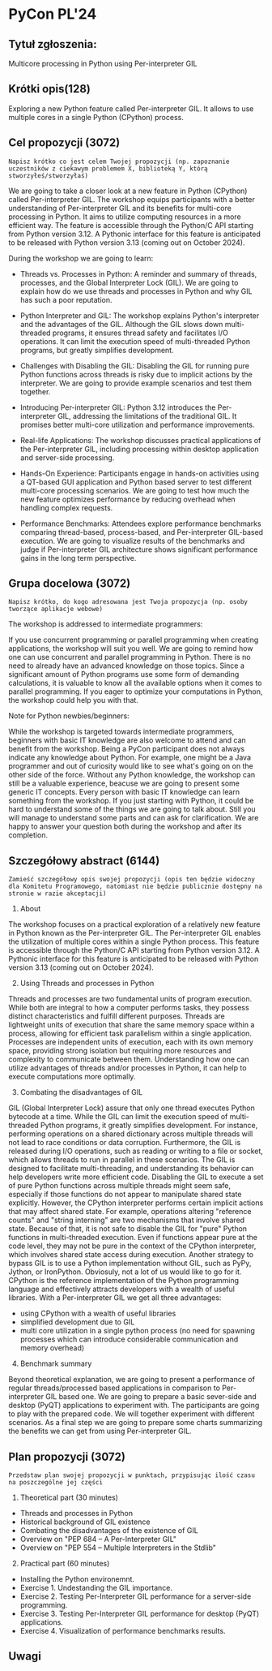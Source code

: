 # PyCon PL'24 

## Tytuł zgłoszenia:
 
Multicore processing in Python using Per-interpreter GIL

## Krótki opis(128)
 
Exploring a new Python feature called Per-interpreter GIL. It allows to use multiple cores in a single Python (CPython) process.

## Cel propozycji (3072)
 
`Napisz krótko co jest celem Twojej propozycji (np. zapoznanie uczestników z ciekawym problemem X, biblioteką Y, którą stworzyłeś/stworzyłaś)`

We are going to take a closer look at a new feature in Python (CPython) called Per-interpreter GIL. The workshop equips participants with a better understanding of Per-interpreter GIL and its benefits for multi-core processing in Python. It aims to utilize computing resources in a more efficient way. The feature is accessible through the Python/C API starting from Python version 3.12. A Pythonic interface for this feature is anticipated to be released with Python version 3.13 (coming out on October 2024).

During the workshop we are going to learn:

- Threads vs. Processes in Python: A reminder and summary of threads, processes, and the Global Interpreter Lock (GIL). We are going to explain how do we use threads and processes in Python and why GIL has such a poor reputation.

- Python Interpreter and GIL: The workshop explains Python's interpreter and the advantages of the GIL. Although the GIL slows down multi-threaded programs, it ensures thread safety and facilitates I/O operations. It can limit the execution speed of multi-threaded Python programs, but greatly simplifies development.

- Challenges with Disabling the GIL: Disabling the GIL for running pure Python functions across threads is risky due to implicit actions by the interpreter. We are going to provide example scenarios and test them together.

- Introducing Per-interpreter GIL: Python 3.12 introduces the Per-interpreter GIL, addressing the limitations of the traditional GIL. It promises better multi-core utilization and performance improvements.

- Real-life Applications: The workshop discusses practical applications of the Per-interpreter GIL, including processing within desktop application and server-side processing.

- Hands-On Experience: Participants engage in hands-on activities using a QT-based GUI application and Python based server to test different multi-core processing scenarios. We are going to test how much the new feature optimizes performance by reducing overhead when handling complex requests.

- Performance Benchmarks: Attendees explore performance benchmarks comparing thread-based, process-based, and Per-interpreter GIL-based execution. We are going to visualize results of the benchmarks and judge if Per-interpreter GIL architecture shows significant performance gains in the long term perspective.

## Grupa docelowa (3072)

`Napisz krótko, do kogo adresowana jest Twoja propozycja (np. osoby tworzące aplikacje webowe)`

The workshop is addressed to intermediate programmers:

If you use concurrent programming or parallel programming when creating applications, the workshop will suit you well. We are going to remind how one can use concurrent and parallel programming in Python. There is no need to already have an advanced knowledge on those topics. Since a significant amount of Python programs use some form of demanding calculations, it is valuable to know all the available options when it comes to parallel programming. If you eager to optimize your computations in Python, the workshop could help you with that.

Note for Python newbies/beginners:

While the workshop is targeted towards intermediate programmers, beginners with basic IT knowledge are also welcome to attend and can benefit from the workshop. Being a PyCon participant does not always indicate any knowledge about Python. For example, one might be a Java programmer and out of curiosity would like to see what's going on on the other side of the force. Without any Python knowledge, the workshop can still be a valuable experience, beacuse we are going to present some generic IT concepts. Every person with basic IT knowledge can learn something from the workshop. If you just starting with Python, it could be hard to understand some of the things we are going to talk about. Still you will manage to understand some parts and can ask for clarification. We are happy to answer your question both during the workshop and after its completion.

## Szczegółowy abstract (6144)
 
`Zamieść szczegółowy opis swojej propozycji (opis ten będzie widoczny dla Komitetu Programowego, natomiast nie będzie publicznie dostępny na stronie w razie akceptacji)`

1. About

The workshop focuses on a practical exploration of a relatively new feature in Python known as the Per-interpreter GIL. The Per-interpreter GIL enables the utilization of multiple cores within a single Python process. This feature is accessible through the Python/C API starting from Python version 3.12. A Pythonic interface for this feature is anticipated to be released with Python version 3.13 (coming out on October 2024).

2. Using Threads and processes in Python

Threads and processes are two fundamental units of program execution. While both are integral to how a computer performs tasks, they possess distinct characteristics and fulfill different purposes. Threads are lightweight units of execution that share the same memory space within a process, allowing for efficient task parallelism within a single application. Processes are independent units of execution, each with its own memory space, providing strong isolation but requiring more resources and complexity to communicate between them. Understanding how one can utilize advantages of threads and/or processes in Python, it can help to execute computations more optimally.

3. Combating the disadvantages of GIL

GIL (Global Interpreter Lock) assure that only one thread executes Python bytecode at a time. While the GIL can limit the execution speed of multi-threaded Python programs, it greatly simplifies development. For instance, performing operations on a shared dictionary across multiple threads will not lead to race conditions or data corruption. Furthermore, the GIL is released during I/O operations, such as reading or writing to a file or socket, which allows threads to run in parallel in these scenarios. The GIL is designed to facilitate multi-threading, and understanding its behavior can help developers write more efficient code. Disabling the GIL to execute a set of pure Python functions across multiple threads might seem safe, especially if those functions do not appear to manipulate shared state explicitly. However, the CPython interpreter performs certain implicit actions that may affect shared state. For example, operations altering "reference counts" and "string interning" are two mechanisms that involve shared state. Because of that, it is not safe to disable the GIL for "pure" Python functions in multi-threaded execution. Even if functions appear pure at the code level, they may not be pure in the context of the CPython interpreter, which involves shared state access during execution. Another strategy to bypass GIL is to use a Python implementation without GIL, such as PyPy, Jython, or IronPython. Obviosuly, not a lot of us would like to go for it. CPython is the reference implementation of the Python programming language and effectively attracts developers with a wealth of useful libraries. With a Per-interpreter GIL we get all three advantages:
- using CPython with a wealth of useful libraries
- simplified development due to GIL
- multi core utilization in a single python process (no need for spawning processes which can introduce considerable communication and memory overhead)

4. Benchmark summary

Beyond theoretical explanation, we are going to present a performance of regular threads/processed based applications in comparison to Per-interpreter GIL based one. We are going to prepare a basic sever-side and desktop (PyQT) applications to experiment with. The participants are going to play with the prepared code. We will together experiment with different scenarios. As a final step we are going to prepare some charts summarizing the benefits we can get from using Per-interpreter GIL.

## Plan propozycji (3072)

`Przedstaw plan swojej propozycji w punktach, przypisując ilość czasu na poszczególne jej części`

1. Theoretical part (30 minutes)

- Threads and processes in Python
- Historical background of GIL existence
- Combating the disadvantages of the existence of GIL
- Overview on "PEP 684 – A Per-Interpreter GIL"
- Overview on "PEP 554 – Multiple Interpreters in the Stdlib"

2. Practical part (60 minutes)

- Installing the Python environemnt.
- Exercise 1. Undestanding the GIL importance.
- Exercise 2. Testing Per-Interpreter GIL performance for a server-side programming.
- Exercise 3. Testing Per-Interpreter GIL performance for desktop (PyQT) applications.
- Exercise 4. Visualization of performance benchmarks results.

## Uwagi
